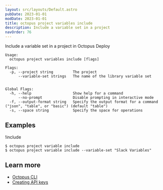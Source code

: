 ```yaml
---
layout: src/layouts/Default.astro
pubDate: 2023-01-01
modDate: 2023-01-01
title: octopus project variables include
description: Include a variable set in a project
navOrder: 76
---
```


Include a variable set in a project in Octopus Deploy

```
Usage:
  octopus project variables include [flags]

Flags:
  -p, --project string         The project
      --variable-set strings   The name of the library variable set


Global Flags:
  -h, --help                   Show help for a command
      --no-prompt              Disable prompting in interactive mode
  -f, --output-format string   Specify the output format for a command ("json", "table", or "basic") (default "table")
  -s, --space string           Specify the space for operations
```

## Examples

!include <samples-instance>


```
$ octopus project variable include
$ octopus project variable include --variable-set "Slack Variables"
```

## Learn more

- [Octopus CLI](/docs/octopus-rest-api/cli)
- [Creating API keys](/docs/octopus-rest-api/how-to-create-an-api-key)